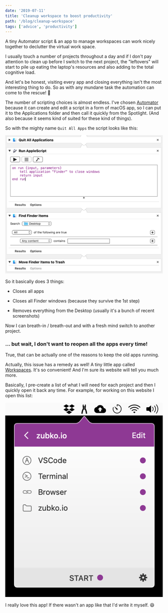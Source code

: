 ```yaml
---
date: '2019-07-11'
title: 'Cleanup workspace to boost productivity'
path: '/blog/cleanup-workspace'
tags: ['advice', 'productivity']
---
```


A tiny Automator script & an app to manage workspaces can work nicely together to declutter the virtual work space.

I usually touch a number of projects throughout a day and if I don't pay attention to clean up before I switch to the next project, the "leftovers" will start to pile up eating the laptop's resources and also adding to the total cognitive load.

And let's be honest, visiting every app and closing everything isn't the most interesting thing to do. So as with any mundane task the automation can come to the rescue! 🚀

The number of scripting choices is almost endless. I've chosen [Automator](https://support.apple.com/guide/automator/welcome/mac) because it can create and edit a script in a form of macOS app, so I can put it to the Applications folder and then call it quickly from the Spotlight. (And also because it seems kind of suited for these kind of things).

So with the mighty name `Quit All Apps` the script looks like this:

![Automator script](./automator-script@2x.png)

So it basically does 3 things:

* Closes all apps

* Closes all Finder windows (because they survive the 1st step)

* Removes everything from the Desktop (usually it's a bunch of recent screenshots)

Now I can breath-in / breath-out and with a fresh mind switch to another project.

### ... but wait, I don't want to reopen all the apps every time!

True, that can be actually one of the reasons to keep the old apps running.

Actually, this issue has a remedy as well! A tiny little app called [Workspaces](https://www.apptorium.com/workspaces). It's so convenient! And I'm sure its website will tell you much more.

Basically, I pre-create a list of what I will need for each project and then I quickly open it back any time. For example, for working on this website I open this list:

![Workspaces App window with one project opened](./workspaces-window@2x.png)

I really love this app! If there wasn't an app like that I'd write it myself. 😄